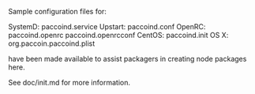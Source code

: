 Sample configuration files for:

SystemD: paccoind.service
Upstart: paccoind.conf
OpenRC:  paccoind.openrc
         paccoind.openrcconf
CentOS:  paccoind.init
OS X:    org.paccoin.paccoind.plist

have been made available to assist packagers in creating node packages here.

See doc/init.md for more information.
